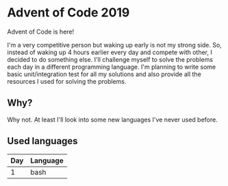 # Advent of Code 2019

Advent of Code is here!

I'm a very competitive person but waking up early is not my strong side. So, instead of waking up 4 hours earlier every day and compete with other, I decided to do something else. I'll challenge myself to solve the problems each day in a different programming language. I'm planning to write some basic unit/integration test for all my solutions and also provide all the resources I used for solving the problems. 


## Why?

Why not. At least I'll look into some new languages I've never used before.


## Used languages

| Day | Language |
|-----|----------|
| 1   | bash     |
